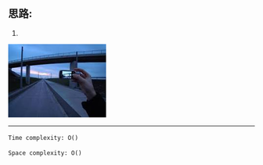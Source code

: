 <img src="" width="60%" height="auto"/>

## 思路:

1. 

![](https://raw.githubusercontent.com/longlonglu/shuati/main/30.png)

___

`Time complexity: O()`

`Space complexity: O()`

```python

```